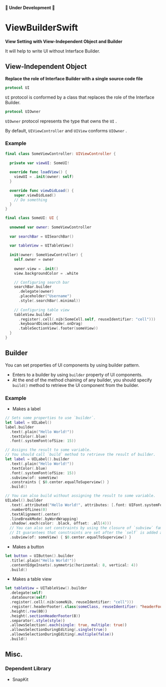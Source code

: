 **🚧 Under Development 🚧**

# ViewBuilderSwift

**View Setting with View-Independent Object and Builder**

It will help to write UI without Interface Builder.

## View-Independent Object

**Replace the role of Interface Builder with a single source code file**

```swift
protocol UI
```

`UI` protocol is conformed by a class that replaces the role of the Interface Builder.

```swift
protocol UIOwner
```

`UIOwner` protocol represents the type that owns the `UI` .

By default, `UIViewController` and `UIView` conforms `UIOwner` .

### Example

```swift
final class SomeViewController: UIViewController {
  
  private var viewUI: SomeUI!
  
  override func loadView() {
    viewUI = .init(owner: self)
  }
  
  override func viewDidLoad() {
    super.viewDidLoad()
    // Do something
  }
}
```

```swift
final class SomeUI: UI {
 
  unowned var owner: SomeViewController
  
  var searchBar = UISearchBar()
  
  var tableView = UITableView()
  
  init(owner: SomeViewController) {
    self.owner = owner
    
    owner.view = .init()
    view.backgroundColor = .white

    // Configuring search bar
    searchBar.builder
      .delegate(owner)
      .placeholder("Username")
      .style(.searchBar(.minimal))
    
    // Configuring table view
    tableView.builder
      .register(.cell(.nib(SomeCell.self, reuseIdentifier: "cell")))
      .keyboardDismissMode(.onDrag)
      .tableSectionView(.footer(someView))
  }
}
```

## Builder

You can set properties of UI components by using builder pattern.

- Enters to a builder by using `builder` property of UI components.
- At the end of the method chaining of any builder, you should specify `build()` method to retrieve the UI component from the builder.

### Example

- Makes a label

```swift
// Sets some properties to use `builder`.
let label = UILabel()
label.builder
  .text(.plain("Hello World!"))
  .textColor(.blue)
  .font(.systemFont(ofSize: 15))

// Assigns the result to some variable.
// You should call `build` method to retrieve the result of builder.
let label = UILabel().builder
  .text(.plain("Hello World!"))
  .textColor(.blue)
  .font(.systemFont(ofSize: 15))
  .subview(of: someView)
  .constraints { $0.center.equalToSuperview() }
  .build()

// You can also build without assigning the result to some variable.
UILabel().builder
  .text(.attributed("Hello World!", attributes: [.font: UIFont.systemFont(ofSize: 15)]))
  .numberOfLines(0)
  .textAlignment(.center)
  .lineBreakMode(.byWordWrapping)
  .shadow(.each(color: .black, offset: .all(4)))
  // You can also set constraints by using the closure of `subview` family methods.
  // It guarantees that constraints are set after the `self` is added as the subview.
  .subview(of: someView) { $0.center.equalToSuperview() }
```

- Makes a button

```swift
let button = UIButton().builder
  .title(.plain("Hello World!"))
  .contentEdgeInsets(.symmetric(horizontal: 8, vertical: 4))
  .build()
```

- Makes a table view

```swift
let tableView = UITableView().builder
  .delegate(self)
  .dataSource(self)
  .register(.cell(.nib(someNib, reuseIdentifier: "cell")))
  .register(.headerFooter(.class(someClass, reuseIdentifier: "headerFooter")))
  .height(.row(80))
  .height(.sectionHeaderFooter(8))
  .separator(.style(style))
  .allowsSelection(.each(single: true, multiple: true))
  .allowsSelectionDuringEditing(.single(true))
  .allowsSelectionDuringEditing(.multiple(false))
  .build()
```

## Misc.

### Dependent Library

- SnapKit